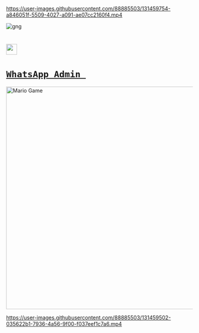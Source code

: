 


https://user-images.githubusercontent.com/88885503/131459754-a846051f-5509-4027-a091-ae07cc2160f4.mp4

![gng](https://user-images.githubusercontent.com/88885503/131451701-373979ab-8bce-4aff-a458-b01141efe3b3.jpg)
# 





## <img src="https://github.com/TheDudeThatCode/TheDudeThatCode/blob/master/Assets/Hi.gif" width="29px"> 



# [`WhatsApp Admin `](https://wa.me/+6285215988509)



<img src="https://github.com/TheDudeThatCode/TheDudeThatCode/blob/master/Assets/Mario_Gameplay.gif" alt="Mario Game" width="600" />




https://user-images.githubusercontent.com/88885503/131459502-035622b1-7936-4a56-9f00-f037eef1c7a6.mp4


